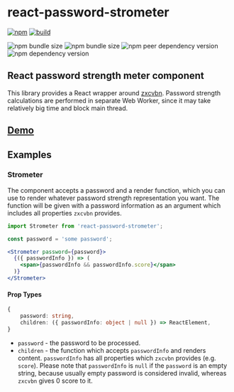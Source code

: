 # react-password-strometer

[![npm](https://img.shields.io/npm/v/react-password-strometer?color=limegreen)](https://www.npmjs.com/package/react-password-strometer)
[![build](https://github.com/Mindtraveller/react-password-strometer/workflows/build/badge.svg?branch=master)](https://github.com/Mindtraveller/react-password-strometer/actions)


![npm bundle size](https://img.shields.io/bundlephobia/min/react-password-strometer)
![npm bundle size](https://img.shields.io/bundlephobia/minzip/react-password-strometer)
![npm peer dependency version](https://img.shields.io/npm/dependency-version/react-password-strometer/peer/react)
![npm dependency version](https://img.shields.io/npm/dependency-version/react-password-strometer/zxcvbn)

## React password strength meter component

This library provides a React wrapper around [zxcvbn][https://github.com/dropbox/zxcvbn]. 
Password strength calculations are performed in separate Web Worker, since it may take relatively big time and block main thread. 

## [Demo][https://codesandbox.io/s/quizzical-maxwell-9kvc2?fontsize=14]

## Examples

### Strometer
The component accepts a password and a render function, which you can use to render whatever password strength representation you want. 
The function will be given with a password information as an argument which includes all properties `zxcvbn` provides.

```jsx harmony
import Strometer from 'react-password-strometer';

const password = 'some password';

<Strometer password={password}>
  {({ passwordInfo }) => (
    <span>{passwordInfo && passwordInfo.score}</span>
  )}
</Strometer>
````

#### Prop Types
````typescript
{
    password: string,
    children: ({ passwordInfo: object | null }) => ReactElement,
}
````
- `password` - the password to be processed.
- `children` - the function which accepts `passwordInfo` and renders content. 
`passwordInfo` has all properties which `zxcvbn` provides (e.g. `score`). 
Please note that `passwordInfo` is `null` if the `password` is an empty string, because usually empty password is considered invalid, whereas `zxcvbn` gives 0 score to it. 


[https://codesandbox.io/s/quizzical-maxwell-9kvc2?fontsize=14]: https://codesandbox.io/s/quizzical-maxwell-9kvc2?fontsize=14

[https://github.com/dropbox/zxcvbn]: https://github.com/dropbox/zxcvbn

